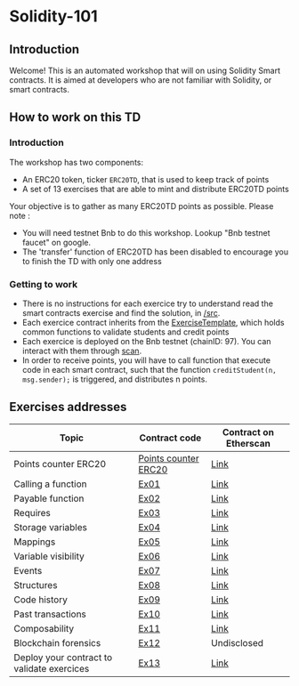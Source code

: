# Solidity-101

## Introduction

Welcome! This is an automated workshop that will on using Solidity Smart contracts. It is aimed at developers who are not familiar with Solidity, or smart contracts.

## How to work on this TD

### Introduction

The workshop has two components:

- An ERC20 token, ticker `ERC20TD`, that is used to keep track of points
- A set of 13 exercises that are able to mint and distribute ERC20TD points

Your objective is to gather as many ERC20TD points as possible. Please note :

- You will need testnet Bnb to do this workshop. Lookup "Bnb testnet faucet" on google.
- The 'transfer' function of ERC20TD has been disabled to encourage you to finish the TD with only one address

### Getting to work

- There is no instructions for each exercice try to understand read the smart contracts exercise and find the solution, in [/src](/src).
- Each exercice contract inherits from the [ExerciseTemplate](src/ExerciseTemplate.sol), which holds common functions to validate students and credit points
- Each exercice is deployed on the Bnb testnet (chainID: 97). You can interact with them through [scan](https://testnet.bscscan.com/).
- In order to receive points, you will have to call function that execute code in each smart contract, such that the function `creditStudent(n, msg.sender);` is triggered, and distributes n points.

## Exercises addresses

| Topic                                      | Contract code                           | Contract on Etherscan                                                                  |
| ------------------------------------------ | --------------------------------------- | -------------------------------------------------------------------------------------- |
| Points counter ERC20                       | [Points counter ERC20](srx/ERC20TD.sol) | [Link](https://testnet.bscscan.com/address/0x52ce45fb9603B2AA6af0E456ee38130B2c1A35F7) |
| Calling a function                         | [Ex01](srx/Ex01.sol)                    | [Link](https://testnet.bscscan.com/address/0x9166BD9dc4F22745A3C4e54760059C4AF22198E6) |
| Payable function                           | [Ex02](srx/Ex02.sol)                    | [Link](https://testnet.bscscan.com/address/0x2caaA6e42778cA5886AD4a630675dF5C851c5FC3) |
| Requires                                   | [Ex03](srx/Ex03.sol)                    | [Link](https://testnet.bscscan.com/address/0x8D2429da7817c44759D35C51E25814cdaa020C9c) |
| Storage variables                          | [Ex04](srx/Ex04.sol)                    | [Link](https://testnet.bscscan.com/address/0xF5813c0BA3a78Af913b1831E5EBdb16eaC7e8824) |
| Mappings                                   | [Ex05](srx/Ex05.sol)                    | [Link](https://testnet.bscscan.com/address/0xf2531A7861Dc74235Ca6646B5843Ec80B3C9B8FF) |
| Variable visibility                        | [Ex06](srx/Ex06.sol)                    | [Link](https://testnet.bscscan.com/address/0x4d6d12Ca157146b99aF19c0Bd093e925247c5859) |
| Events                                     | [Ex07](srx/Ex07.sol)                    | [Link](https://testnet.bscscan.com/address/0x8A7DF2641b7Fe88E767B5e7AEFc4ed5914DC2069) |
| Structures                                 | [Ex08](srx/Ex08.sol)                    | [Link](https://testnet.bscscan.com/address/0x3b968D46035feA417f2a25A5A478c7b9cb6B7D0A) |
| Code history                               | [Ex09](srx/Ex09.sol)                    | [Link](https://testnet.bscscan.com/address/0x8eADA924E6048913A0a977236265b4bE90f4B0Ef) |
| Past transactions                          | [Ex10](srx/Ex10.sol)                    | [Link](https://testnet.bscscan.com/address/0x44fc9d8FC0104e52f2FfF211c331996E4998C3Ec) |
| Composability                              | [Ex11](srx/Ex11.sol)                    | [Link](https://testnet.bscscan.com/address/0xAa13Edb5b4fE957f804c72e9c49D11849aC911Ed) |
| Blockchain forensics                       | [Ex12](srx/Ex12.sol)                    | Undisclosed                                                                            |
| Deploy your contract to validate exercices | [Ex13](srx/Ex13.sol)                    | [Link](https://testnet.bscscan.com/address/0x5074DD0dc5dc66Ffafd0B3EF96fE3CC29dB94D52) |
